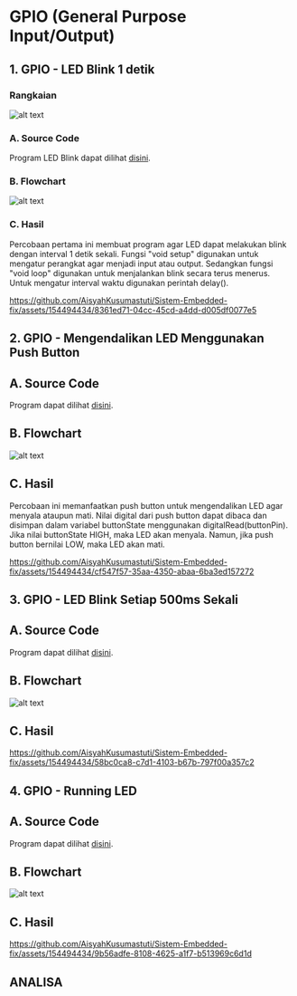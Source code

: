 # GPIO (General Purpose Input/Output)
## 1. GPIO - LED Blink 1 detik
### Rangkaian
![alt text](https://github.com/AisyahKusumastuti/Sistem-Embedded-fix/blob/main/job1/A.%20GPIO/Rangkaian%20GPIO.png?raw=true)
### A. Source Code
Program LED Blink dapat dilihat [disini](https://github.com/AisyahKusumastuti/Sistem-Embedded-fix/blob/main/job1/A.%20GPIO/GPIO_program_Example_Blink/GPIO_program_Example_Blink.ino).
### B. Flowchart
![alt text](https://github.com/AisyahKusumastuti/Sistem-Embedded-fix/blob/main/job1/A.%20GPIO/GPIO_program_Example_Blink/fc%20gpio%201.drawio.png?raw=true)
### C. Hasil
Percobaan pertama ini membuat program agar LED dapat melakukan blink dengan interval 1 detik sekali. Fungsi "void setup" digunakan untuk mengatur perangkat agar menjadi input atau output. Sedangkan fungsi "void loop" digunakan untuk menjalankan blink secara terus menerus. Untuk mengatur interval waktu digunakan perintah delay().

https://github.com/AisyahKusumastuti/Sistem-Embedded-fix/assets/154494434/8361ed71-04cc-45cd-a4dd-d005df0077e5 

## 2. GPIO - Mengendalikan LED Menggunakan Push Button
## A. Source Code
Program dapat dilihat [disini](https://github.com/AisyahKusumastuti/Sistem-Embedded-fix/blob/main/job1/A.%20GPIO/GPIO_Program_langkah_3/GPIO_Program_langkah_3.ino).
## B. Flowchart
![alt text](https://github.com/AisyahKusumastuti/Sistem-Embedded-fix/blob/main/job1/A.%20GPIO/GPIO_Program_langkah_3/flowchart%20GPIO%202.drawio.png?raw=true)
## C. Hasil
Percobaan ini memanfaatkan push button untuk mengendalikan LED agar menyala ataupun mati. Nilai digital dari push button dapat dibaca dan disimpan dalam variabel buttonState menggunakan digitalRead(buttonPin). Jika nilai buttonState HIGH, maka LED akan menyala. Namun, jika push button bernilai LOW, maka LED akan mati.

https://github.com/AisyahKusumastuti/Sistem-Embedded-fix/assets/154494434/cf547f57-35aa-4350-abaa-6ba3ed157272

## 3. GPIO - LED Blink Setiap 500ms Sekali
## A. Source Code
Program dapat dilihat [disini](https://github.com/AisyahKusumastuti/Sistem-Embedded-fix/blob/main/job1/A.%20GPIO/GPIO_Program_langkah_4/GPIO_Program_langkah_4.ino).
## B. Flowchart
![alt text](https://github.com/AisyahKusumastuti/Sistem-Embedded-fix/blob/main/job1/A.%20GPIO/GPIO_Program_langkah_4/flowchart%20gpio%203.drawio.png?raw=true)
## C. Hasil

https://github.com/AisyahKusumastuti/Sistem-Embedded-fix/assets/154494434/58bc0ca8-c7d1-4103-b67b-797f00a357c2

## 4. GPIO - Running LED
## A. Source Code
Program dapat dilihat [disini](https://github.com/AisyahKusumastuti/Sistem-Embedded-fix/blob/main/job1/A.%20GPIO/GPIO_program_langkah_5_Rled/GPIO_program_langkah_5_Rled.ino).
## B. Flowchart
![alt text](https://github.com/AisyahKusumastuti/Sistem-Embedded-fix/blob/main/job1/A.%20GPIO/GPIO_program_langkah_5_Rled/flowchart%20gpio%204.drawio.png?raw=true)
## C. Hasil
https://github.com/AisyahKusumastuti/Sistem-Embedded-fix/assets/154494434/9b56adfe-8108-4625-a1f7-b513969c6d1d

## ANALISA
